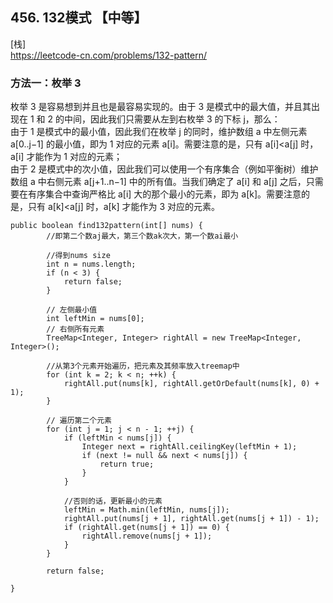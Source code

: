 ## 456. 132模式 【中等】    
[栈]     
https://leetcode-cn.com/problems/132-pattern/    

### 方法一：枚举 3     
枚举 3 是容易想到并且也是最容易实现的。由于 3 是模式中的最大值，并且其出现在 1 和 2 的中间，因此我们只需要从左到右枚举 3 的下标 j，那么：     
由于 1 是模式中的最小值，因此我们在枚举 j 的同时，维护数组 a 中左侧元素 a[0..j−1] 的最小值，即为 1 对应的元素 a[i]。需要注意的是，只有 a[i]<a[j] 时，a[i] 才能作为 1 对应的元素；    
由于 2 是模式中的次小值，因此我们可以使用一个有序集合（例如平衡树）维护数组 a 中右侧元素 a[j+1..n−1] 中的所有值。当我们确定了 a[i] 和 a[j] 之后，只需要在有序集合中查询严格比 a[i] 大的那个最小的元素，即为 a[k]。需要注意的是，只有 a[k]<a[j] 时，a[k] 才能作为 3 对应的元素。     
```
public boolean find132pattern(int[] nums) {
        //即第二个数aj最大，第三个数ak次大，第一个数ai最小
        
        //得到nums size
        int n = nums.length;
        if (n < 3) {
            return false;
        }

        // 左侧最小值
        int leftMin = nums[0];
        // 右侧所有元素
        TreeMap<Integer, Integer> rightAll = new TreeMap<Integer, Integer>();

        //从第3个元素开始遍历，把元素及其频率放入treemap中
        for (int k = 2; k < n; ++k) {
            rightAll.put(nums[k], rightAll.getOrDefault(nums[k], 0) + 1);
        }

        // 遍历第二个元素
        for (int j = 1; j < n - 1; ++j) {
            if (leftMin < nums[j]) {
                Integer next = rightAll.ceilingKey(leftMin + 1);
                if (next != null && next < nums[j]) {
                    return true;
                }
            }

            //否则的话，更新最小的元素
            leftMin = Math.min(leftMin, nums[j]);
            rightAll.put(nums[j + 1], rightAll.get(nums[j + 1]) - 1);
            if (rightAll.get(nums[j + 1]) == 0) {
                rightAll.remove(nums[j + 1]);
            }
        }

        return false;

}
```


